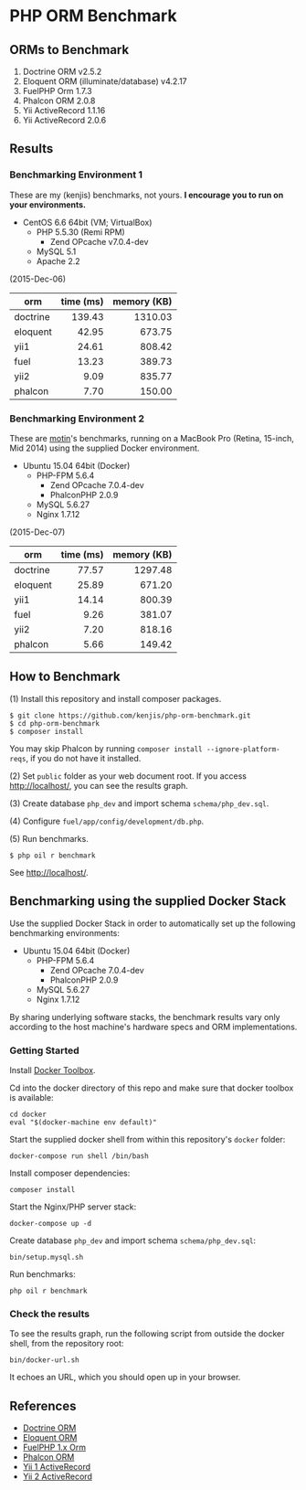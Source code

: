 # PHP ORM Benchmark

## ORMs to Benchmark

1. Doctrine ORM v2.5.2
1. Eloquent ORM (illuminate/database) v4.2.17
1. FuelPHP Orm 1.7.3
1. Phalcon ORM 2.0.8
1. Yii ActiveRecord 1.1.16
1. Yii ActiveRecord 2.0.6

## Results

### Benchmarking Environment 1

These are my (kenjis) benchmarks, not yours. **I encourage you to run on your environments.**

* CentOS 6.6 64bit (VM; VirtualBox)
  * PHP 5.5.30 (Remi RPM)
    * Zend OPcache v7.0.4-dev
  * MySQL 5.1
  * Apache 2.2

(2015-Dec-06)

|orm                |time (ms)|memory (KB) |
|-------------------|--------:|-----------:|
|doctrine           |   139.43|     1310.03|
|eloquent           |    42.95|      673.75|
|yii1               |    24.61|      808.42|
|fuel               |    13.23|      389.73|
|yii2               |     9.09|      835.77|
|phalcon            |     7.70|      150.00|

### Benchmarking Environment 2

These are [motin](https://github.com/motin)'s benchmarks, running on a MacBook Pro (Retina, 15-inch, Mid 2014) using the supplied Docker environment.

* Ubuntu 15.04 64bit (Docker)
  * PHP-FPM 5.6.4
    * Zend OPcache 7.0.4-dev
    * PhalconPHP 2.0.9
  * MySQL 5.6.27
  * Nginx 1.7.12

(2015-Dec-07)

|orm                |time (ms)|memory (KB) |
|-------------------|--------:|-----------:|
|doctrine           |    77.57|     1297.48|
|eloquent           |    25.89|      671.20|
|yii1               |    14.14|      800.39|
|fuel               |     9.26|      381.07|
|yii2               |     7.20|      818.16|
|phalcon            |     5.66|      149.42|

## How to Benchmark

(1) Install this repository and install composer packages.

~~~
$ git clone https://github.com/kenjis/php-orm-benchmark.git
$ cd php-orm-benchmark
$ composer install
~~~

You may skip Phalcon by running `composer install --ignore-platform-reqs`, if you do not have it installed.

(2) Set `public` folder as your web document root. If you access <http://localhost/>, you can see the results graph.

(3) Create database `php_dev` and import schema `schema/php_dev.sql`.

(4) Configure `fuel/app/config/development/db.php`.

(5) Run benchmarks.

~~~
$ php oil r benchmark
~~~

See <http://localhost/>.

## Benchmarking using the supplied Docker Stack

Use the supplied Docker Stack in order to automatically set up the following benchmarking environments:

* Ubuntu 15.04 64bit (Docker)
  * PHP-FPM 5.6.4
    * Zend OPcache 7.0.4-dev
    * PhalconPHP 2.0.9
  * MySQL 5.6.27
  * Nginx 1.7.12

By sharing underlying software stacks, the benchmark results vary only according to the host machine's hardware specs and ORM implementations.

### Getting Started

Install [Docker Toolbox](https://www.docker.com/docker-toolbox).

Cd into the docker directory of this repo and make sure that docker toolbox is available:
~~~
cd docker
eval "$(docker-machine env default)"
~~~

Start the supplied docker shell from within this repository's `docker` folder:
~~~
docker-compose run shell /bin/bash
~~~

Install composer dependencies:
~~~
composer install
~~~

Start the Nginx/PHP server stack:
~~~
docker-compose up -d
~~~

Create database `php_dev` and import schema `schema/php_dev.sql`:
~~~
bin/setup.mysql.sh
~~~

Run benchmarks:
~~~
php oil r benchmark
~~~

### Check the results

To see the results graph, run the following script from outside the docker shell, from the repository root:

~~~
bin/docker-url.sh
~~~

It echoes an URL, which you should open up in your browser.

## References

* [Doctrine ORM](http://www.doctrine-project.org/projects/orm.html)
* [Eloquent ORM](https://github.com/illuminate/database)
* [FuelPHP 1.x Orm](http://fuelphp.com/docs/packages/orm/intro.html)
* [Phalcon ORM](http://docs.phalconphp.com/en/latest/reference/models.html)
* [Yii 1 ActiveRecord](http://www.yiiframework.com/doc/guide/1.1/en/database.ar)
* [Yii 2 ActiveRecord](http://www.yiiframework.com/doc-2.0/guide-db-active-record.html)

